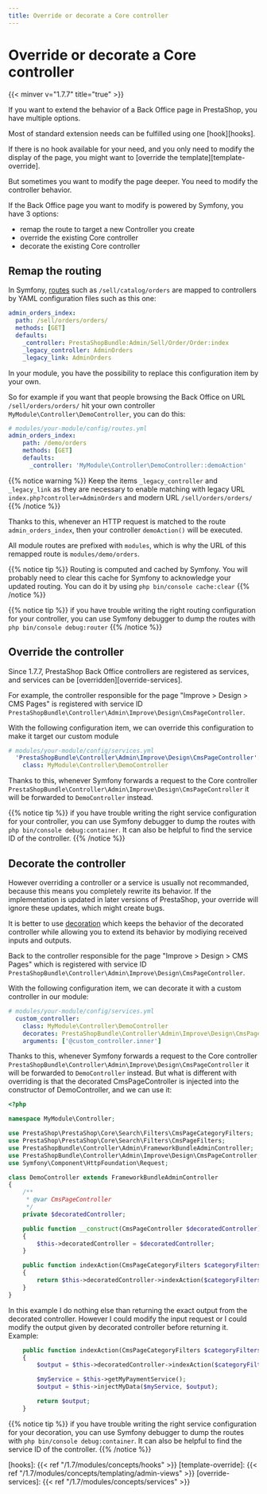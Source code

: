 ```yaml
---
title: Override or decorate a Core controller
---
```


# Override or decorate a Core controller

{{< minver v="1.7.7" title="true" >}}

If you want to extend the behavior of a Back Office page in PrestaShop, you have multiple options.

Most of standard extension needs can be fulfilled using one [hook][hooks].

If there is no hook available for your need, and you only need to modify the display of the page, you might want to [override the template][template-override].

But sometimes you want to modify the page deeper. You need to modify the controller behavior.

If the Back Office page you want to modify is powered by Symfony, you have 3 options:

- remap the route to target a new Controller you create
- override the existing Core controller
- decorate the existing Core controller

## Remap the routing

In Symfony, [routes](https://symfony.com/doc/3.4/routing.html) such as `/sell/catalog/orders` are mapped to controllers by YAML configuration files such as this one:
```yaml
admin_orders_index:
  path: /sell/orders/orders/
  methods: [GET]
  defaults:
    _controller: PrestaShopBundle:Admin/Sell/Order/Order:index
    _legacy_controller: AdminOrders
    _legacy_link: AdminOrders
```

In your module, you have the possibility to replace this configuration item by your own.

So for example if you want that people browsing the Back Office on URL `/sell/orders/orders/` hit your own controller `MyModule\Controller\DemoController`, you can do this:
```yaml
# modules/your-module/config/routes.yml
admin_orders_index:
    path: /demo/orders
    methods: [GET]
    defaults:
      _controller: 'MyModule\Controller\DemoController::demoAction'
```

{{% notice warning %}}
Keep the items `_legacy_controller` and `_legacy_link` as they are necessary to enable matching with legacy URL `index.php?controller=AdminOrders` and modern URL `/sell/orders/orders/`
{{% /notice %}}

Thanks to this, whenever an HTTP request is matched to the route `admin_orders_index`, then your controller `demoAction()` will be executed.

All module routes are prefixed with `modules`, which is why the URL of this remapped route is `modules/demo/orders`.

{{% notice tip %}}
Routing is computed and cached by Symfony. You will probably need to clear this cache for Symfony to acknowledge your updated routing.
You can do it by using `php bin/console cache:clear`
{{% /notice %}}

{{% notice tip %}}
if you have trouble writing the right routing configuration for your controller, you can use Symfony debugger to dump the routes with `php bin/console debug:router`
{{% /notice %}}

## Override the controller

Since 1.7.7, PrestaShop Back Office controllers are registered as services, and services can be [overridden][override-services].

For example, the controller responsible for the page "Improve > Design > CMS Pages" is registered with service ID `PrestaShopBundle\Controller\Admin\Improve\Design\CmsPageController`.

With the following configuration item, we can override this configuration to make it target our custom module
```yaml
# modules/your-module/config/services.yml
  'PrestaShopBundle\Controller\Admin\Improve\Design\CmsPageController':
    class: MyModule\Controller\DemoController

```

Thanks to this, whenever Symfony forwards a request to the Core controller `PrestaShopBundle\Controller\Admin\Improve\Design\CmsPageController` it will be forwarded to `DemoController` instead.

{{% notice tip %}}
if you have trouble writing the right service configuration for your controller, you can use Symfony debugger to dump the routes with `php bin/console debug:container`. It can also be helpful to find the service ID of the controller.
{{% /notice %}}

## Decorate the controller

However overriding a controller or a service is usually not recommanded, because this means you completely rewrite its behavior. If the implementation is updated in later versions of PrestaShop, your override will ignore these updates, which might create bugs.

It is better to use [decoration](https://symfony.com/doc/3.4/service_container/service_decoration.html) which keeps the behavior of the decorated controller while allowing you to extend its behavior by modiying received inputs and outputs.

Back to the controller responsible for the page "Improve > Design > CMS Pages" which is registered with service ID `PrestaShopBundle\Controller\Admin\Improve\Design\CmsPageController`.

With the following configuration item, we can decorate it with a custom controller in our module:
```yaml
# modules/your-module/config/services.yml
  custom_controller:
    class: MyModule\Controller\DemoController
    decorates: PrestaShopBundle\Controller\Admin\Improve\Design\CmsPageController
    arguments: ['@custom_controller.inner']
```

Thanks to this, whenever Symfony forwards a request to the Core controller `PrestaShopBundle\Controller\Admin\Improve\Design\CmsPageController` it will be forwarded to `DemoController` instead. But what is different with overriding is that the decorated CmsPageController is injected into the constructor of DemoController, and we can use it:
```php
<?php

namespace MyModule\Controller;

use PrestaShop\PrestaShop\Core\Search\Filters\CmsPageCategoryFilters;
use PrestaShop\PrestaShop\Core\Search\Filters\CmsPageFilters;
use PrestaShopBundle\Controller\Admin\FrameworkBundleAdminController;
use PrestaShopBundle\Controller\Admin\Improve\Design\CmsPageController;
use Symfony\Component\HttpFoundation\Request;

class DemoController extends FrameworkBundleAdminController
{
    /**
     * @var CmsPageController
     */
    private $decoratedController;

    public function __construct(CmsPageController $decoratedController)
    {
        $this->decoratedController = $decoratedController;
    }

    public function indexAction(CmsPageCategoryFilters $categoryFilters, CmsPageFilters $cmsFilters, Request $request)
    {
        return $this->decoratedController->indexAction($categoryFilters, $cmsFilters, $request);
    }
}
```
In this example I do nothing else than returning the exact output from the decorated controller.
However I could modify the input request or I could modify the output given by decorated controller before returning it. Example:
```php
    public function indexAction(CmsPageCategoryFilters $categoryFilters, CmsPageFilters $cmsFilters, Request $request)
    {
        $output = $this->decoratedController->indexAction($categoryFilters, $cmsFilters, $request);

        $myService = $this->getMyPaymentService();
        $output = $this->injectMyData($myService, $output);

        return $output;
    }
```


{{% notice tip %}}
if you have trouble writing the right service configuration for your decoration, you can use Symfony debugger to dump the routes with `php bin/console debug:container`. It can also be helpful to find the service ID of the controller.
{{% /notice %}}

[hooks]: {{< ref "/1.7/modules/concepts/hooks" >}}
[template-override]: {{< ref "/1.7/modules/concepts/templating/admin-views" >}}
[override-services]: {{< ref "/1.7/modules/concepts/services" >}}